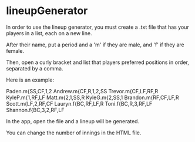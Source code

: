 # lineupGenerator

In order to use the lineup generator, you must create a .txt file that has your players in a list, each on a new line.

After their name, put a period and a 'm' if they are male, and 'f' if they are female. 

Then, open a curly bracket and list that players preferred positions in order, separated by a comma.

Here is an example:

Paden.m{SS,CF,1,2
Andrew.m{CF,R,1,2,SS
Trevor.m{CF,LF,RF,R
KyleP.m{1,RF,LF
Matt.m{2,1,SS,R
KyleG.m{2,SS,1
Brandon.m{RF,CF,LF,R
Scott.m{LF,2,RF,CF
Lauryn.f{BC,RF,LF,R
Toni.f{BC,R,3,RF,LF
Shannon.f{BC,3,2,RF,LF

In the app, open the file and a lineup will be generated.

You can change the number of innings in the HTML file.